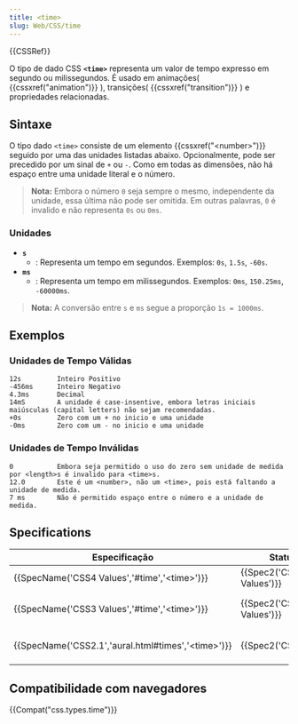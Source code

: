 ```yaml
---
title: <time>
slug: Web/CSS/time
---
```


{{CSSRef}}

O tipo de dado CSS **`<time>`** representa um valor de tempo expresso em segundo ou milissegundos. É usado em animações( {{cssxref("animation")}} ), transições( {{cssxref("transition")}} ) e propriedades relacionadas.

## Sintaxe

O tipo dado `<time>` consiste de um elemento {{cssxref("&lt;number&gt;")}} seguido por uma das unidades listadas abaixo. Opcionalmente, pode ser precedido por um sinal de `+` ou `-`. Como em todas as dimensões, não há espaço entre uma unidade literal e o número.

> **Nota:** Embora o número `0` seja sempre o mesmo, independente da unidade, essa última não pode ser omitida. Em outras palavras, `0` é invalido e não representa `0s` ou `0ms`.

### Unidades

- **`s`**
  - : Representa um tempo em segundos. Exemplos: `0s`, `1.5s`, `-60s`.
- **`ms`**
  - : Representa um tempo em milissegundos. Exemplos: `0ms`, `150.25ms`, `-60000ms`.

> **Nota:** A conversão entre `s` e `ms` segue a proporção `1s = 1000ms`.

## Exemplos

### Unidades de Tempo Válidas

```
12s         Inteiro Positivo
-456ms      Inteiro Negativo
4.3ms       Decimal
14mS        A unidade é case-insentive, embora letras iniciais maiúsculas (capital letters) não sejam recomendadas.
+0s         Zero com um + no inicio e uma unidade
-0ms        Zero com um - no inicio e uma unidade
```

### Unidades de Tempo Inválidas

```plain example-bad
0           Embora seja permitido o uso do zero sem unidade de medida por <length>s é invalido para <time>s.
12.0        Este é um <number>, não um <time>, pois está faltando a unidade de medida.
7 ms        Não é permitido espaço entre o número e a unidade de medida.
```

## Specifications

| Especificação                                            | Status                   | Comentário                         |
| -------------------------------------------------------- | ------------------------ | ---------------------------------- |
| {{SpecName('CSS4 Values','#time','&lt;time&gt;')}}       | {{Spec2('CSS4 Values')}} |                                    |
| {{SpecName('CSS3 Values','#time','&lt;time&gt;')}}       | {{Spec2('CSS3 Values')}} | Definição normativa de `s` e `ms`. |
| {{SpecName('CSS2.1','aural.html#times','&lt;time&gt;')}} | {{Spec2('CSS2.1')}}      | Difinição informal de `s` e `ms`.  |

## Compatibilidade com navegadores

{{Compat("css.types.time")}}
